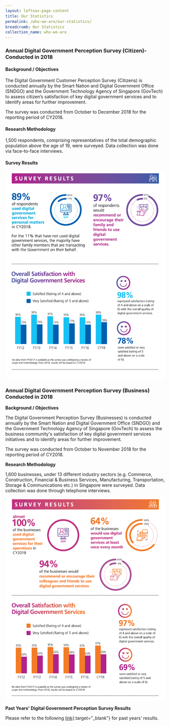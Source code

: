 ```yaml
---
layout: leftnav-page-content
title: Our Statistics
permalink: /who-we-are/our-statistics/
breadcrumb: Our Statistics
collection_name: who-we-are
---
```

### **Annual Digital Government Perception Survey (Citizen)- Conducted in 2018**

#### **Background / Objectives**
The Digital Government Customer Perception Survey (Citizens) is conducted annually by the Smart Nation and Digital Government Office (SNDGO) and the Government Technology Agency of Singapore (GovTech) to assess citizen’s satisfaction of key digital government services and to identify areas for further improvement.

The survey was conducted from October to December 2018 for the reporting period of CY2018.

#### **Research Methodology**

1,500 respondents, comprising representatives of the total demographic population above the age of 19, were surveyed. Data collection was done via face-to-face interviews.
#### **Survey Results**

![Digital Government Perception Survey 2018 for Citizens by GovTech](/images/our-statistics/Digital-Government-Perception-2018-Citizen-GovTech.jpg)

### **Annual Digital Government Perception Survey (Business) Conducted in 2018**

**Background / Objectives**

The Digital Government Perception Survey (Businesses) is conducted annually by the Smart Nation and Digital Government Office (SNDGO) and the Government Technology Agency of Singapore (GovTech) to assess the business community's satisfaction of key digital government services initiatives and to identify areas for further improvement.

The survey was conducted from October to November 2018 for the reporting period of CY2018.

**Research Methodology**

1,600 businesses, under 13 different industry sectors (e.g. Commerce, Construction, Financial & Business Services, Manufacturing, Transportation, Storage & Communications etc.) in Singapore were surveyed. Data collection was done through telephone interviews.

![Digital Government Perception Survey 2018 for Business by GovTech](/images/our-statistics/Digital-Government-Perception-2018-Business-GovTech.jpg)


**Past Years' Digital Government Perception Survey Results**

Please refer to the following [link](/digital-government-perception-survey/){:target="_blank"} for past years' results.

